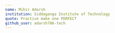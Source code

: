 ```yaml
---
name: Mihir Adarsh 
institution: Siddaganga Institute of Technology
quote: Practise make one PERFECT
github_user: adarsh786-tech
---
```

